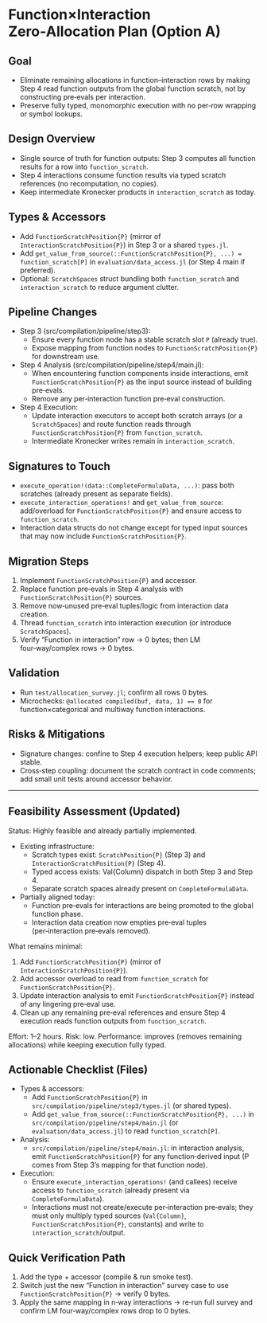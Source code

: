 # Function×Interaction Zero‑Allocation Plan (Option A)

## Goal
- Eliminate remaining allocations in function–interaction rows by making Step 4 read function outputs from the global function scratch, not by constructing pre‑evals per interaction.
- Preserve fully typed, monomorphic execution with no per‑row wrapping or symbol lookups.

## Design Overview
- Single source of truth for function outputs: Step 3 computes all function results for a row into `function_scratch`.
- Step 4 interactions consume function results via typed scratch references (no recomputation, no copies).
- Keep intermediate Kronecker products in `interaction_scratch` as today.

## Types & Accessors
- Add `FunctionScratchPosition{P}` (mirror of `InteractionScratchPosition{P}`) in Step 3 or a shared `types.jl`.
- Add `get_value_from_source(::FunctionScratchPosition{P}, ...) = function_scratch[P]` in `evaluation/data_access.jl` (or Step 4 main if preferred).
- Optional: `ScratchSpaces` struct bundling both `function_scratch` and `interaction_scratch` to reduce argument clutter.

## Pipeline Changes
- Step 3 (src/compilation/pipeline/step3):
  - Ensure every function node has a stable scratch slot `P` (already true).
  - Expose mapping from function nodes to `FunctionScratchPosition{P}` for downstream use.
- Step 4 Analysis (src/compilation/pipeline/step4/main.jl):
  - When encountering function components inside interactions, emit `FunctionScratchPosition{P}` as the input source instead of building pre‑evals.
  - Remove any per‑interaction function pre‑eval construction.
- Step 4 Execution:
  - Update interaction executors to accept both scratch arrays (or a `ScratchSpaces`) and route function reads through `FunctionScratchPosition{P}` from `function_scratch`.
  - Intermediate Kronecker writes remain in `interaction_scratch`.

## Signatures to Touch
- `execute_operation!(data::CompleteFormulaData, ...)`: pass both scratches (already present as separate fields).
- `execute_interaction_operations!` and `get_value_from_source`: add/overload for `FunctionScratchPosition{P}` and ensure access to `function_scratch`.
- Interaction data structs do not change except for typed input sources that may now include `FunctionScratchPosition{P}`.

## Migration Steps
1) Implement `FunctionScratchPosition{P}` and accessor.
2) Replace function pre‑evals in Step 4 analysis with `FunctionScratchPosition{P}` sources.
3) Remove now‑unused pre‑eval tuples/logic from interaction data creation.
4) Thread `function_scratch` into interaction execution (or introduce `ScratchSpaces`).
5) Verify “Function in interaction” row → 0 bytes; then LM four‑way/complex rows → 0 bytes.

## Validation
- Run `test/allocation_survey.jl`; confirm all rows 0 bytes.
- Microchecks: `@allocated compiled(buf, data, 1) == 0` for function×categorical and multiway function interactions.

## Risks & Mitigations
- Signature changes: confine to Step 4 execution helpers; keep public API stable.
- Cross‑step coupling: document the scratch contract in code comments; add small unit tests around accessor behavior.

---

## Feasibility Assessment (Updated)

Status: Highly feasible and already partially implemented.

- Existing infrastructure:
  - Scratch types exist: `ScratchPosition{P}` (Step 3) and `InteractionScratchPosition{P}` (Step 4).
  - Typed access exists: Val{Column} dispatch in both Step 3 and Step 4.
  - Separate scratch spaces already present on `CompleteFormulaData`.
- Partially aligned today:
  - Function pre‑evals for interactions are being promoted to the global function phase.
  - Interaction data creation now empties pre‑eval tuples (per‑interaction pre‑evals removed).

What remains minimal:
1) Add `FunctionScratchPosition{P}` (mirror of `InteractionScratchPosition{P}`).
2) Add accessor overload to read from `function_scratch` for `FunctionScratchPosition{P}`.
3) Update interaction analysis to emit `FunctionScratchPosition{P}` instead of any lingering pre‑eval use.
4) Clean up any remaining pre‑eval references and ensure Step 4 execution reads function outputs from `function_scratch`.

Effort: 1–2 hours. Risk: low. Performance: improves (removes remaining allocations) while keeping execution fully typed.

## Actionable Checklist (Files)
- Types & accessors:
  - Add `FunctionScratchPosition{P}` in `src/compilation/pipeline/step3/types.jl` (or shared types).
  - Add `get_value_from_source(::FunctionScratchPosition{P}, ...)` in `src/compilation/pipeline/step4/main.jl` (or `evaluation/data_access.jl`) to read `function_scratch[P]`.
- Analysis:
  - `src/compilation/pipeline/step4/main.jl`: in interaction analysis, emit `FunctionScratchPosition{P}` for any function‑derived input (P comes from Step 3’s mapping for that function node).
- Execution:
  - Ensure `execute_interaction_operations!` (and callees) receive access to `function_scratch` (already present via `CompleteFormulaData`).
  - Interactions must not create/execute per‑interaction pre‑evals; they must only multiply typed sources (`Val{Column}`, `FunctionScratchPosition{P}`, constants) and write to `interaction_scratch`/output.

## Quick Verification Path
1) Add the type + accessor (compile & run smoke test).
2) Switch just the new “Function in interaction” survey case to use `FunctionScratchPosition{P}` → verify 0 bytes.
3) Apply the same mapping in n‑way interactions → re‑run full survey and confirm LM four‑way/complex rows drop to 0 bytes.

